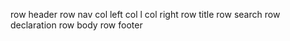 row header
    row nav
        col left
            col l
        col right
    row title
    row search
    row declaration
row body
row footer